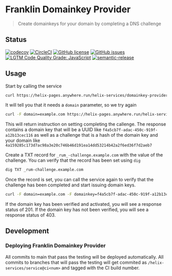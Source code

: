 # Franklin Domainkey Provider

> Create domainkeys for your domain by completing a DNS challenge

## Status
[![codecov](https://img.shields.io/codecov/c/github/adobe/franklin-domainkey-provider.svg)](https://codecov.io/gh/adobe/franklin-domainkey-provider)
[![CircleCI](https://img.shields.io/circleci/project/github/adobe/franklin-domainkey-provider.svg)](https://circleci.com/gh/adobe/franklin-domainkey-provider)
[![GitHub license](https://img.shields.io/github/license/adobe/franklin-domainkey-provider.svg)](https://github.com/adobe/franklin-domainkey-provider/blob/main/LICENSE.txt)
[![GitHub issues](https://img.shields.io/github/issues/adobe/franklin-domainkey-provider.svg)](https://github.com/adobe/franklin-domainkey-provider/issues)
[![LGTM Code Quality Grade: JavaScript](https://img.shields.io/lgtm/grade/javascript/g/adobe/franklin-domainkey-provider.svg?logo=lgtm&logoWidth=18)](https://lgtm.com/projects/g/adobe/franklin-domainkey-provider)
[![semantic-release](https://img.shields.io/badge/%20%20%F0%9F%93%A6%F0%9F%9A%80-semantic--release-e10079.svg)](https://github.com/semantic-release/semantic-release)

## Usage

Start by calling the service

```bash
curl https://helix-pages.anywhere.run/helix-services/domainkey-provider@v1
```

It will tell you that it needs a `domain` parameter, so we try again

```bash
curl -F domain=example.com https://helix-pages.anywhere.run/helix-services/domainkey-provider@v1
```

This will return instruction on setting completing the callenge. The response
contains a domain key that will be a UUID like `f4a5cb7f-adac-450c-919f-a12b13cec116`
as well as a challenge that is a hash of the domain key and your domain like
`4a159285c173d7ac98a3e20c746b46d191ea14dd53214b42a2f6ed36f7d2aeb7`

Create a TXT record for `_rum_-challenge.example.com` with the value of the challenge. 
You can verify that the record has been set using `dig`

```bash
dig TXT _rum-challenge.example.com
```

Once the record is set, you can call the service again to verify that the challenge
has been completed and start issuing domain keys.

```bash
curl -F domain=example.com -F domainkey=f4a5cb7f-adac-450c-919f-a12b13cec116 https://helix-pages.anywhere.run/helix-services/domainkey-provider@v1
```

If the domain key has been verified and activated, you will see a response status of
201. If the domain key has not been verified, you will see a response status of 403.

## Development

### Deploying Franklin Domainkey Provider

All commits to main that pass the testing will be deployed automatically. All commits to branches that will pass the testing will get commited as `/helix-services/service@ci<num>` and tagged with the CI build number.
